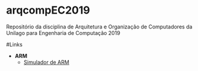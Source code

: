# arqcompEC2019
Repositório da disciplina de Arquitetura e Organização de Computadores da Unilago para Engenharia de Computação 2019

#Links
- **ARM**
  - [Simulador de ARM](https://salmanarif.bitbucket.io/visual/downloads.html)
